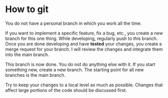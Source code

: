 # How to git

You do not have a personal branch in which you work all the time. 

If you want to implement a specific feature, fix a bug, etc., you create a new branch for this one thing. 
While developing, regularly push to this branch. Once you are done developing and have **tested** your changes,
you create a merge request for your branch. I will review the changes
and integrate them into the main branch. 

This branch is now done. You do not do anything else with it. 
If you start something new, create a new branch. 
The starting point for all new branches is the main branch. 

Try to keep your changes to a local level as much as possible. 
Changes that affect large portions of the code should be discussed first. 

